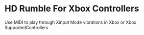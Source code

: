 # HD Rumble For Xbox Controllers
Use MIDI to play through Xinput Mode vibrations in Xbox or Xbox SupportedControllers
